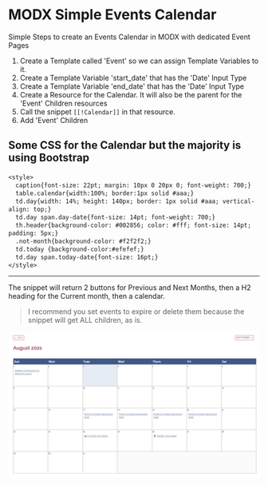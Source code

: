 # MODX Simple Events Calendar
Simple Steps to create an Events Calendar in MODX with dedicated Event Pages

1. Create a Template called 'Event' so we can assign Template Variables to it.
2. Create a Template Variable 'start_date' that has the 'Date' Input Type
3. Create a Template Variable 'end_date' that has the 'Date' Input Type
4. Create a Resource for the Calendar. It will also be the parent for the 'Event' Children resources
5. Call the snippet `[[!Calendar]]` in that resource.
6. Add 'Event' Children 

## Some CSS for the Calendar but the majority is using Bootstrap

```
<style>
  caption{font-size: 22pt; margin: 10px 0 20px 0; font-weight: 700;}
  table.calendar{width:100%; border:1px solid #aaa;}
  td.day{width: 14%; height: 140px; border: 1px solid #aaa; vertical-align: top;}
  td.day span.day-date{font-size: 14pt; font-weight: 700;}
  th.header{background-color: #002856; color: #fff; font-size: 14pt; padding: 5px;}
  .not-month{background-color: #f2f2f2;}
  td.today {background-color:#efefef;}
  td.day span.today-date{font-size: 16pt;}
</style>
```

---

The snippet will return 2 buttons for Previous and Next Months, then a H2 heading for the Current month, then a calendar.

> I recommend you set events to expire or delete them because the snippet will get ALL children, as is. 

![screenshot.png](screenshot.png)
